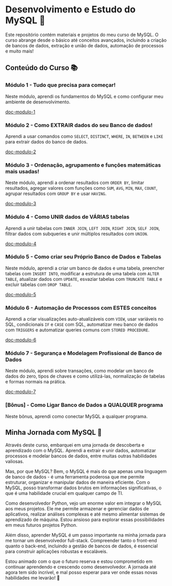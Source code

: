 # Desenvolvimento e Estudo do MySQL 🚀

Este repositório contém materiais e projetos do meu curso de MySQL. O curso 
abrange desde o básico até conceitos avançados, incluindo a criação de bancos 
de dados, extração e união de dados, automação de processos e muito mais!


## Conteúdo do Curso 📚

### Módulo 1 - Tudo que precisa para começar!
Neste módulo, aprendi os fundamentos do MySQL e como configurar meu ambiente de 
desenvolvimento.

[doc-modulo-1](docs/mod1-mysql-no-vscode.md)


### Módulo 2 - Como EXTRAIR dados do seu Banco de dados!
Aprendi a usar comandos como `SELECT`, `DISTINCT`, `WHERE`, `IN`, `BETWEEN` e 
`LIKE` para extrair dados do banco de dados.

[doc-modulo-2](docs/mod2-extraindo-dados.md)


### Módulo 3 - Ordenação, agrupamento e funções matemáticas mais usadas!
Neste módulo, aprendi a ordenar resultados com `ORDER BY`, limitar resultados, 
agregar valores com funções como `SUM`, `AVG`, `MIN`, `MAX`, `COUNT`, agrupar 
resultados com `GROUP BY` e usar `HAVING`.

[doc-modulo-3](docs/mod3-ordenacao-agrupamentos-matematica.md)


### Módulo 4 - Como UNIR dados de VÁRIAS tabelas
Aprendi a unir tabelas com `INNER JOIN`, `LEFT JOIN`, `RIGHT JOIN`, `SELF JOIN`, 
filtrar dados com subqueries e unir múltiplos resultados com `UNION`.

[doc-modulo-4](docs/mod4-unir-dados-de-varias-tabelas.md)


### Módulo 5 - Como criar seu Próprio Banco de Dados e Tabelas
Neste módulo, aprendi a criar um banco de dados e uma tabela, preencher tabelas 
com `INSERT INTO`, modificar a estrutura de uma tabela com `ALTER TABLE`, 
atualizar dados com `UPDATE`, esvaziar tabelas com `TRUNCATE TABLE` e excluir 
tabelas com `DROP TABLE`.

[doc-modulo-5](docs/mod5-criar-proprio-bd.md)


### Módulo 6 - Automação de Processos com ESTES conceitos
Aprendi a criar visualizações auto-atualizáveis com `VIEW`, usar variáveis no 
SQL, condicionais `IF` e `CASE` com SQL, automatizar meu banco de dados com 
`TRIGGERS` e automatizar queries comuns com `STORED PROCEDURE`.

[doc-modulo-6](docs/)


### Módulo 7 - Segurança e Modelagem Profissional de Banco de Dados
Neste módulo, aprendi sobre transações, como modelar um banco de dados do zero, 
tipos de chaves e como utilizá-las, normalização de tabelas e formas normais na 
prática.

[doc-modulo-7](docs/)


### [Bônus] - Como Ligar Banco de Dados a QUALQUER programa
Neste bônus, aprendi como conectar MySQL a qualquer programa.


## Minha Jornada com MySQL 🚀
Através deste curso, embarquei em uma jornada de descoberta e aprendizado com o 
MySQL. Aprendi a extrair e unir dados, automatizar processos e modelar bancos de 
dados, entre muitas outras habilidades valiosas.

Mas, por que MySQL? Bem, o MySQL é mais do que apenas uma linguagem de banco de 
dados - é uma ferramenta poderosa que me permite estruturar, organizar e 
manipular dados de maneira eficiente. Com o MySQL, posso transformar dados 
brutos em informações significativas, o que é uma habilidade crucial em qualquer 
campo de TI.

Como desenvolvedor Python, vejo um enorme valor em integrar o MySQL aos meus 
projetos. Ele me permite armazenar e gerenciar dados de aplicativos, realizar 
análises complexas e até mesmo alimentar sistemas de aprendizado de máquina. 
Estou ansioso para explorar essas possibilidades em meus futuros projetos 
Python.

Além disso, aprender MySQL é um passo importante na minha jornada para me tornar 
um desenvolvedor full-stack. Compreender tanto o front-end quanto o back-end, 
incluindo a gestão de bancos de dados, é essencial para construir aplicações 
robustas e escaláveis.

Estou animado com o que o futuro reserva e estou comprometido em continuar 
aprendendo e crescendo como desenvolvedor. A jornada até agora tem sido 
incrível, e mal posso esperar para ver onde essas novas habilidades me levarão! 
🌟
